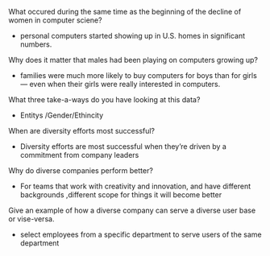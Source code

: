 What occured during the same time as the beginning of the decline of women in computer sciene?

* personal computers started showing up in U.S. homes in significant numbers. 

Why does it matter that males had been playing on computers growing up?

* families were much more likely to buy computers for boys than for girls — even when their girls were really interested in computers.

What three take-a-ways do you have looking at this data?

* Entitys /Gender/Ethincity

When are diversity efforts most successful?

* Diversity efforts are most successful when they’re 
driven by a commitment from company leaders

Why do diverse companies perform better?

* For teams that work with creativity and innovation, and have different backgrounds ,different scope for things it will become better

Give an example of how a diverse company can serve a diverse user base or vise-versa.

* select employees from a specific department to serve users of the same department